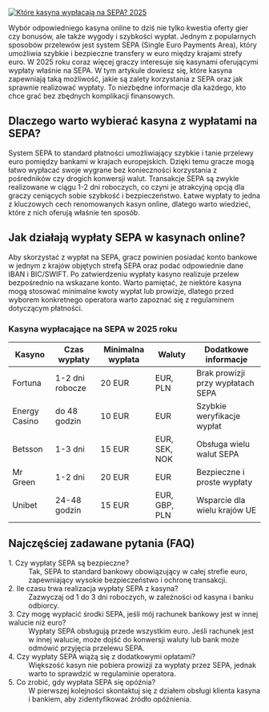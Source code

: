[![Które kasyna wypłacają na SEPA? 2025](https://123-caf.pages.dev/gitsignup.png)](https://vrmoo.ru/Bt82HjjY)

<p>Wybór odpowiedniego kasyna online to dziś nie tylko kwestia oferty gier czy bonusów, ale także wygody i szybkości wypłat. Jednym z popularnych sposobów przelewów jest system SEPA (Single Euro Payments Area), który umożliwia szybkie i bezpieczne transfery w euro między krajami strefy euro. W 2025 roku coraz więcej graczy interesuje się kasynami oferującymi wypłaty właśnie na SEPA. W tym artykule dowiesz się, które kasyna zapewniają taką możliwość, jakie są zalety korzystania z SEPA oraz jak sprawnie realizować wypłaty. To niezbędne informacje dla każdego, kto chce grać bez zbędnych komplikacji finansowych.</p>  <h2>Dlaczego warto wybierać kasyna z wypłatami na SEPA?</h2> <p>System SEPA to standard płatności umożliwiający szybkie i tanie przelewy euro pomiędzy bankami w krajach europejskich. Dzięki temu gracze mogą łatwo wypłacać swoje wygrane bez konieczności korzystania z pośredników czy drogich konwersji walut. Transakcje SEPA są zwykle realizowane w ciągu 1-2 dni roboczych, co czyni je atrakcyjną opcją dla graczy ceniących sobie szybkość i bezpieczeństwo. Łatwe wypłaty to jedna z kluczowych cech renomowanych kasyn online, dlatego warto wiedzieć, które z nich oferują właśnie ten sposób.</p>  <h2>Jak działają wypłaty SEPA w kasynach online?</h2> <p>Aby skorzystać z wypłat na SEPA, gracz powinien posiadać konto bankowe w jednym z krajów objętych strefą SEPA oraz podać odpowiednie dane IBAN i BIC/SWIFT. Po zatwierdzeniu wypłaty kasyno realizuje przelew bezpośrednio na wskazane konto. Warto pamiętać, że niektóre kasyna mogą stosować minimalne kwoty wypłat lub prowizje, dlatego przed wyborem konkretnego operatora warto zapoznać się z regulaminem dotyczącym płatności.</p>  <h3>Kasyna wypłacające na SEPA w 2025 roku</h3> <table>   <thead>     <tr>       <th>Kasyno</th>       <th>Czas wypłaty</th>       <th>Minimalna wypłata</th>       <th>Waluty</th>       <th>Dodatkowe informacje</th>     </tr>   </thead>   <tbody>     <tr>       <td>Fortuna</td>       <td>1-2 dni robocze</td>       <td>20 EUR</td>       <td>EUR, PLN</td>       <td>Brak prowizji przy wypłatach SEPA</td>     </tr>     <tr>       <td>Energy Casino</td>       <td>do 48 godzin</td>       <td>10 EUR</td>       <td>EUR</td>       <td>Szybkie weryfikacje wypłat</td>     </tr>     <tr>       <td>Betsson</td>       <td>1-3 dni</td>       <td>15 EUR</td>       <td>EUR, SEK, NOK</td>       <td>Obsługa wielu walut SEPA</td>     </tr>     <tr>       <td>Mr Green</td>       <td>1-2 dni</td>       <td>20 EUR</td>       <td>EUR</td>       <td>Bezpieczne i proste wypłaty</td>     </tr>     <tr>       <td>Unibet</td>       <td>24-48 godzin</td>       <td>15 EUR</td>       <td>EUR, GBP, PLN</td>       <td>Wsparcie dla wielu krajów UE</td>     </tr>   </tbody> </table>  <h2>Najczęściej zadawane pytania (FAQ)</h2> <dl>   <dt>1. Czy wypłaty SEPA są bezpieczne?</dt>   <dd>Tak, SEPA to standard bankowy obowiązujący w całej strefie euro, zapewniający wysokie bezpieczeństwo i ochronę transakcji.</dd>      <dt>2. Ile czasu trwa realizacja wypłaty SEPA z kasyna?</dt>   <dd>Zazwyczaj od 1 do 3 dni roboczych, w zależności od kasyna i banku odbiorcy.</dd>      <dt>3. Czy mogę wypłacić środki SEPA, jeśli mój rachunek bankowy jest w innej walucie niż euro?</dt>   <dd>Wypłaty SEPA obsługują przede wszystkim euro. Jeśli rachunek jest w innej walucie, może dojść do konwersji waluty lub bank może odmówić przyjęcia przelewu SEPA.</dd>      <dt>4. Czy wypłaty SEPA wiążą się z dodatkowymi opłatami?</dt>   <dd>Większość kasyn nie pobiera prowizji za wypłaty przez SEPA, jednak warto to sprawdzić w regulaminie operatora.</dd>      <dt>5. Co zrobić, gdy wypłata SEPA się opóźnia?</dt>   <dd>W pierwszej kolejności skontaktuj się z działem obsługi klienta kasyna i bankiem, aby zidentyfikować źródło opóźnienia.</dd> </dl>
